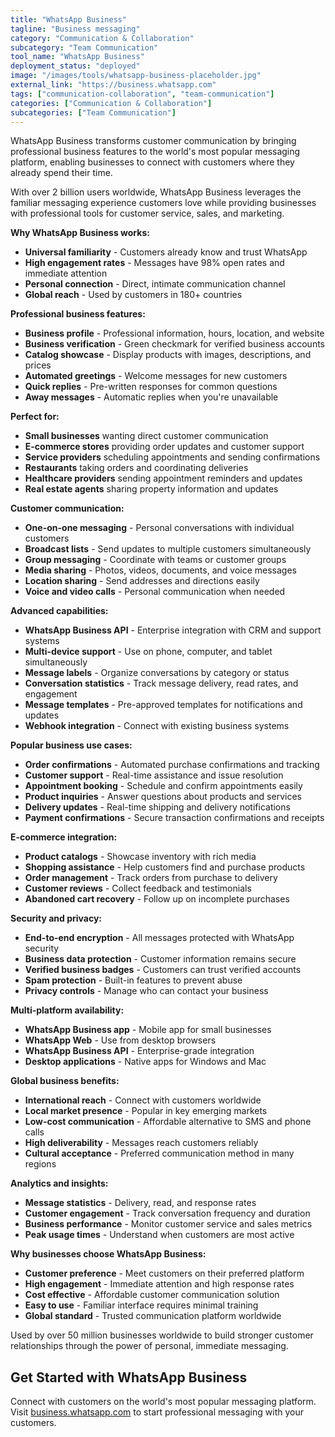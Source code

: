 ```yaml
---
title: "WhatsApp Business"
tagline: "Business messaging"
category: "Communication & Collaboration"
subcategory: "Team Communication"
tool_name: "WhatsApp Business"
deployment_status: "deployed"
image: "/images/tools/whatsapp-business-placeholder.jpg"
external_link: "https://business.whatsapp.com"
tags: ["communication-collaboration", "team-communication"]
categories: ["Communication & Collaboration"]
subcategories: ["Team Communication"]
---
```

WhatsApp Business transforms customer communication by bringing professional business features to the world's most popular messaging platform, enabling businesses to connect with customers where they already spend their time.

With over 2 billion users worldwide, WhatsApp Business leverages the familiar messaging experience customers love while providing businesses with professional tools for customer service, sales, and marketing.

**Why WhatsApp Business works:**
- **Universal familiarity** - Customers already know and trust WhatsApp
- **High engagement rates** - Messages have 98% open rates and immediate attention
- **Personal connection** - Direct, intimate communication channel
- **Global reach** - Used by customers in 180+ countries

**Professional business features:**
- **Business profile** - Professional information, hours, location, and website
- **Business verification** - Green checkmark for verified business accounts
- **Catalog showcase** - Display products with images, descriptions, and prices
- **Automated greetings** - Welcome messages for new customers
- **Quick replies** - Pre-written responses for common questions
- **Away messages** - Automatic replies when you're unavailable

**Perfect for:**
- **Small businesses** wanting direct customer communication
- **E-commerce stores** providing order updates and customer support
- **Service providers** scheduling appointments and sending confirmations
- **Restaurants** taking orders and coordinating deliveries
- **Healthcare providers** sending appointment reminders and updates
- **Real estate agents** sharing property information and updates

**Customer communication:**
- **One-on-one messaging** - Personal conversations with individual customers
- **Broadcast lists** - Send updates to multiple customers simultaneously
- **Group messaging** - Coordinate with teams or customer groups
- **Media sharing** - Photos, videos, documents, and voice messages
- **Location sharing** - Send addresses and directions easily
- **Voice and video calls** - Personal communication when needed

**Advanced capabilities:**
- **WhatsApp Business API** - Enterprise integration with CRM and support systems
- **Multi-device support** - Use on phone, computer, and tablet simultaneously
- **Message labels** - Organize conversations by category or status
- **Conversation statistics** - Track message delivery, read rates, and engagement
- **Message templates** - Pre-approved templates for notifications and updates
- **Webhook integration** - Connect with existing business systems

**Popular business use cases:**
- **Order confirmations** - Automated purchase confirmations and tracking
- **Customer support** - Real-time assistance and issue resolution
- **Appointment booking** - Schedule and confirm appointments easily
- **Product inquiries** - Answer questions about products and services
- **Delivery updates** - Real-time shipping and delivery notifications
- **Payment confirmations** - Secure transaction confirmations and receipts

**E-commerce integration:**
- **Product catalogs** - Showcase inventory with rich media
- **Shopping assistance** - Help customers find and purchase products
- **Order management** - Track orders from purchase to delivery
- **Customer reviews** - Collect feedback and testimonials
- **Abandoned cart recovery** - Follow up on incomplete purchases

**Security and privacy:**
- **End-to-end encryption** - All messages protected with WhatsApp security
- **Business data protection** - Customer information remains secure
- **Verified business badges** - Customers can trust verified accounts
- **Spam protection** - Built-in features to prevent abuse
- **Privacy controls** - Manage who can contact your business

**Multi-platform availability:**
- **WhatsApp Business app** - Mobile app for small businesses
- **WhatsApp Web** - Use from desktop browsers
- **WhatsApp Business API** - Enterprise-grade integration
- **Desktop applications** - Native apps for Windows and Mac

**Global business benefits:**
- **International reach** - Connect with customers worldwide
- **Local market presence** - Popular in key emerging markets
- **Low-cost communication** - Affordable alternative to SMS and phone calls
- **High deliverability** - Messages reach customers reliably
- **Cultural acceptance** - Preferred communication method in many regions

**Analytics and insights:**
- **Message statistics** - Delivery, read, and response rates
- **Customer engagement** - Track conversation frequency and duration
- **Business performance** - Monitor customer service and sales metrics
- **Peak usage times** - Understand when customers are most active

**Why businesses choose WhatsApp Business:**
- **Customer preference** - Meet customers on their preferred platform
- **High engagement** - Immediate attention and high response rates
- **Cost effective** - Affordable customer communication solution
- **Easy to use** - Familiar interface requires minimal training
- **Global standard** - Trusted communication platform worldwide

Used by over 50 million businesses worldwide to build stronger customer relationships through the power of personal, immediate messaging.

## Get Started with WhatsApp Business

Connect with customers on the world's most popular messaging platform. Visit [business.whatsapp.com](https://business.whatsapp.com) to start professional messaging with your customers.
